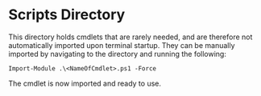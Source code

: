 # Scripts Directory

This directory holds cmdlets that are rarely needed, and are therefore not automatically imported upon terminal startup. They can be manually imported by navigating to the directory and running the following:
```
Import-Module .\<NameOfCmdlet>.ps1 -Force
```

The cmdlet is now imported and ready to use.